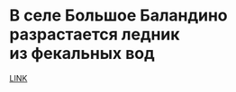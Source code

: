 # В селе Большое Баландино разрастается ледник из фекальных вод 



[LINK](https://varlamov.ru/3280932.html)